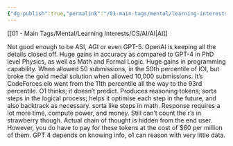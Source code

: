 ```yaml
---
{"dg-publish":true,"permalink":"/01-main-tags/mental/learning-interests/cs/ai/misc-ai-shit/open-ai-o1-straw-berry/","created":"2024-11-18T16:47:39.040+05:30","updated":"2024-10-11T00:35:03.000+05:30"}
---
```


[[01 - Main Tags/Mental/Learning Interests/CS/AI/AI\|AI]]

Not good enough to be ASI, AGI or even GPT-5. OpenAI is keeping all the details closed off.
Huge gains in accuracy as compared to GPT-4 in PhD level Physics, as well as Math and Formal Logic.
Huge gains in programming capability. When allowed 50 submissions, in the 50th percentile of IOI, but broke the gold medal solution when allowed 10,000 submissions.
It’s CodeForces elo went from the 11th percentile all the way to the 93rd percentile. 
O1 thinks; it doesn’t predict. 
Produces reasoning tokens; sorta steps in the logical process; helps it optimise each step in the future, and also backtrack as necessary. sorta like steps in math. 
Response requires a lot more time, compute power, and money.
Still can’t count the r’s in strawberry though. Actual chain of thought is hidden from the end user. However, you do have to pay for these tokens at the cost of $60 per million of them. 
GPT 4 depends on knowing info, o1 can reason with very little data.